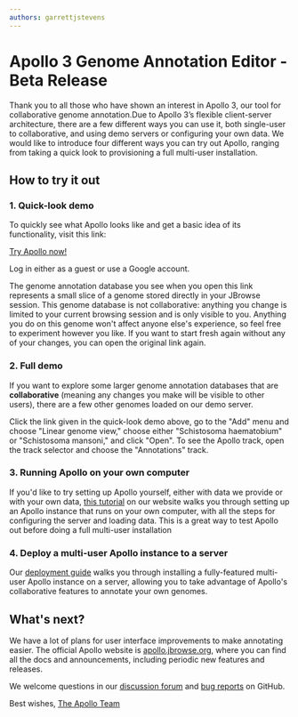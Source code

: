 ```yaml
---
authors: garrettjstevens
---
```


# Apollo 3 Genome Annotation Editor - Beta Release

Thank you to all those who have shown an interest in Apollo 3, our tool for
collaborative genome annotation.Due to Apollo 3’s flexible client-server
architecture, there are a few different ways you can use it, both single-user to
collaborative, and using demo servers or configuring your own data. We would
like to introduce four different ways you can try out Apollo, ranging from
taking a quick look to provisioning a full multi-user installation.

<!-- truncate -->

## How to try it out

### 1. Quick-look demo

To quickly see what Apollo looks like and get a basic idea of its functionality,
visit this link:

[Try Apollo now!](https://demo.apollo.jbrowse.org/?session=share-oPRJK2yMUq&password=qMrK4)

Log in either as a guest or use a Google account.

The genome annotation database you see when you open this link represents a
small slice of a genome stored directly in your JBrowse session. This genome
database is not collaborative: anything you change is limited to your current
browsing session and is only visible to you. Anything you do on this genome
won't affect anyone else's experience, so feel free to experiment however you
like. If you want to start fresh again without any of your changes, you can open
the original link again.

### 2. Full demo

If you want to explore some larger genome annotation databases that are
**collaborative** (meaning any changes you make will be visible to other users),
there are a few other genomes loaded on our demo server.

Click the link given in the quick-look demo above, go to the "Add" menu and
choose "Linear genome view," choose either "Schistosoma haematobium" or
"Schistosoma mansoni," and click "Open". To see the Apollo track, open the track
selector and choose the "Annotations" track.

### 3. Running Apollo on your own computer

If you'd like to try setting up Apollo yourself, either with data we provide or
with your own data,
[this tutorial](https://apollo.jbrowse.org/docs/getting-started/try-it-out/setting-up)
on our website walks you through setting up an Apollo instance that runs on your
own computer, with all the steps for configuring the server and loading data.
This is a great way to test Apollo out before doing a full multi-user
installation

### 4. Deploy a multi-user Apollo instance to a server

Our
[deployment guide](https://apollo.jbrowse.org/docs/getting-started/deployment/background)
walks you through installing a fully-featured multi-user Apollo instance on a
server, allowing you to take advantage of Apollo's collaborative features to
annotate your own genomes.

## What's next?

We have a lot of plans for user interface improvements to make annotating
easier. The official Apollo website is
[apollo.jbrowse.org](https://apollo.jbrowse.org/), where you can find all the
docs and announcements, including periodic new features and releases.

We welcome questions in our
[discussion forum](https://github.com/GMOD/Apollo3/discussions) and
[bug reports](https://github.com/GMOD/Apollo3/issues/new/choose) on GitHub.

Best wishes, [The Apollo Team](https://apollo.jbrowse.org/contact)
